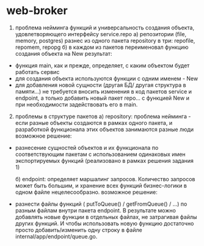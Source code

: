 # web-broker

1) проблема нейминга функций и универсальность создания объекта, удовлетворяющего интерфейсу service.repo
	а) репозитории (file, memory, postgres) разнес из одного пакета repository в три: repofile, repomem, repopg
	б) в каждом из пакетов переименовал функцию создания объекта на New
результат: 
 - функция main, как и прежде, определяет, с каким объектом будет работать сервис
 - для создания объекта используются функции с одним именем - New
 - для добавления новой сущности (другая БД/ другая структура в памяти...) не требуется вносить изменения в код пакетов service и endpoint, а только добавить новый пакет repo... c функцией New и при необходимости задействовать его в main.


2) проблемы в структуре пакетов
	а) repository: проблема нейминга - если разные объекты создаются в рамках одного пакета, и разработкой функционала этих объектов занимаются разные люди
возможное решение:
 - разнесение сущностей объектов и их функционала по соответствующим пакетам с использованием одинаковых имен экспортируемых функций (реализовано в рамках решения задания 1)

	б) endpoint: определяет маршалинг запросов. Количество запросов может быть большим, и хранение всех функций бизнес-логики в одном файле нецелесообразно.
возможное решение:
 - разнести файлы функций ( putToQueue() / getFromQueue() / ...) по разным файлам внутри пакета endpoint. В результате можно добавлять новые функции в отдельных файлах, не затрагивая файлы других функций.
И чтобы использовать новую функцию достаточно просто добавить/изменить одну строку в файле internal/app/endpoint/queue.go.
